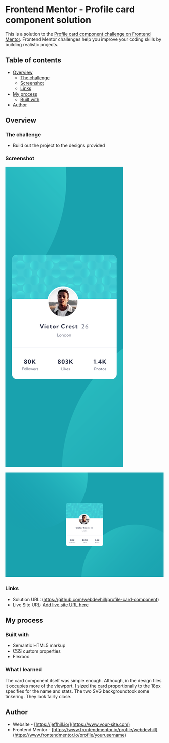 # Frontend Mentor - Profile card component solution

This is a solution to the [Profile card component challenge on Frontend Mentor](https://www.frontendmentor.io/challenges/profile-card-component-cfArpWshJ). Frontend Mentor challenges help you improve your coding skills by building realistic projects.

## Table of contents

- [Overview](#overview)
  - [The challenge](#the-challenge)
  - [Screenshot](#screenshot)
  - [Links](#links)
- [My process](#my-process)
  - [Built with](#built-with)
- [Author](#author)

## Overview

### The challenge

- Build out the project to the designs provided

### Screenshot

![](./images/Profile%20card%20component_375px.jpg)

![](./images/Profile%20card%20component_1440px.jpg)

### Links

- Solution URL: (https://github.com/webdevhill/profile-card-component)
- Live Site URL: [Add live site URL here](https://your-live-site-url.com)

## My process

### Built with

- Semantic HTML5 markup
- CSS custom properties
- Flexbox

### What I learned

The card component itself was simple enough. Although, in the design files it occupies more of the viewport. I sized the card proportionally to the 18px specifies for the name and stats. The two SVG backgroundtook some tinkering. They look fairly close.

## Author

- Website - [https://jeffhill.io/](https://www.your-site.com)
- Frontend Mentor - [https://www.frontendmentor.io/profile/webdevhill](https://www.frontendmentor.io/profile/yourusername)

